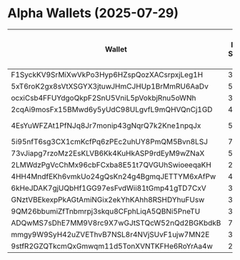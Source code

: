 # Alpha Wallets (2025-07-29)

| Wallet | Risk Score | Backtesting ROI (SOL) | Portfolio Value (USD) | SOL Balance | Farming Attempts / Total Tokens | Farming Ratio (%) | Median/Avg Risk of Last 10 Tokens | Median/Avg MC of Last 10 Tokens | Winrate (%) | ROI (%) | ROI (1D) (%) | Win Rate 1D (%) | Tokens (1D) | ROI (7D) (%) | Win Rate 7D (%) | Tokens (7D) | ROI (30D) (%) | Win Rate 30D (%) | Tokens (30D) | Realized Gains (USD) | Unrealized Gains (USD) | Median/Avg Holding Time (min) | Buy Size | Median/Avg Profit % Per Trade | Median/Avg Loss % Per Trade |
|----------|----------|----------|----------|----------|----------|----------|----------|----------|----------|----------|----------|----------|----------|----------|----------|----------|----------|----------|----------|----------|----------|----------|----------|----------|----------|
| F1SyckKV9SrMiXwVkPo3Hyp6HZspQozXACsrpxjLeg1H | 33.50 | 1450.52% | $54517.77 | 79.0922 | 0 / 49 | 0.00% | 0.00/1.20 | $5.30M/$48.40M | 55.10% | 36.81% | 0.53% | 50.00% | 0 | 2.74% | 62.50% | 0 | 1.83% | 46.15% | 7 | $147885.49 | $14590.74 | 3618.05/29093.47 | $1492.79 | 26.98%/63.45% | -31.73%/-38.64% |
| 5xT6roK2gx8sVtXSGYX3jtuwJHmCJHUp1BrMmRU6AaDv | 50.79 | 41.20% | $39438.82 | 120.8601 | 4 / 309 | 1.29% | 7.00/5.10 | $63.18K/$5.12M | 48.54% | 98.45% | 2.25% | 60.00% | 1 | 6.43% | 50.00% | 20 | 21.75% | 48.94% | 43 | $138392.19 | $1839.87 | 601.57/24547.42 | $312.00 | 46.68%/211.36% | -24.56%/-32.17% |
| ocxiCsb4FFUYdgoQkpF2SnU5VniL5pVokbjRnu5oWNh | 38.48 | 29.58% | $9521.49 | 7.6895 | 0 / 25 | 0.00% | 0.00/1.40 | $2.24M/$9.16M | 60.00% | 26.79% | 0.00% | 0.00% | 0 | 5.96% | 50.00% | 1 | 817.31% | 85.71% | 3 | $26599.53 | $1352.67 | 27227.24/55696.81 | $512.90 | 32.39%/78.45% | -11.62%/-21.62% |
| 2cqAi9mosFx15BMwd6y5yUdC98ULgvfL9mQHVQnCj1GD | 46.86 | 24.70% | $17636.51 | 7.3825 | 5 / 149 | 3.36% | 5.00/6.00 | $6.30K/$8.95K | 59.73% | 34.57% | 0.00% | 0.00% | 0 | 23.16% | 75.00% | 10 | 4214.81% | 68.42% | 107 | $10519.82 | $244.21 | 2336.64/3814.02 | $149.80 | 10.30%/38.99% | -18.00%/-19.42% |
| 4EsYuWFZAt1PfNJq8Jr7monip43gNqrQ7k2Kne1npqJx | 57.49 | 6.17% | $21505.47 | 49.1016 | 146 / 2096 | 6.97% | 6.00/5.10 | $9.24K/$690.91K | 46.61% | 25.05% | 9.53% | 60.71% | 21 | 16.02% | 47.37% | 147 | 200.60% | 48.20% | 541 | $89366.11 | $5960.09 | 20.03/868.68 | $148.40 | 17.94%/80.54% | -41.83%/-41.69% |
| 5i95nfT6sg3CX1cmKcfPq6zPEc2uhUY8PmQM5Bvn8LSJ | 70.91 | 5.13% | $4085.44 | 6.2282 | 0 / 13 | 0.00% | 4.00/4.60 | $5.47K/$18.46K | 61.54% | 136.06% | 0.00% | 0.00% | 0 | 0.79% | 50.00% | 3 | 224.21% | 57.14% | 7 | $6277.40 | $2051.74 | 36.45/935.38 | $175.78 | 37.68%/405.16% | -28.99%/-28.99% |
| 73vJiapg7rzoMz2EsKLVB6Kk4KuHkASP9rdEyM9wZNaX | 51.03 | 3.97% | $155784.87 | 20.2846 | 17 / 505 | 3.37% | 6.00/5.80 | $38.61K/$433.76K | 45.94% | 30.47% | 0.69% | 20.00% | 2 | 24.31% | 36.67% | 21 | 27.86% | 37.58% | 158 | $117978.40 | $10520.38 | 169.43/3362.20 | $466.86 | 22.97%/154.93% | -13.06%/-17.09% |
| 2LMWdzPgVcChMx96cbFCxba8E51t7QVGUhSwioeeqaKH | 23.35 | 2.44% | $18534.87 | 7.6786 | 0 / 214 | 0.00% | 1.50/2.00 | $1.59M/$3.30M | 46.73% | 3.17% | 11.36% | 61.11% | 3 | 37.53% | 59.52% | 24 | 99.10% | 50.75% | 44 | $13256.72 | $7951.61 | 1765.81/30230.02 | $406.69 | 37.97%/19547.90% | -37.87%/-39.89% |
| 4HH4MndfEKh6vmkUo24gQsKn24g4BgmqJETTYM6xAfPw | 47.84 | 1.66% | $1232.32 | 5.8357 | 0 / 108 | 0.00% | 5.00/5.00 | $93.77K/$5.43M | 47.22% | 14.72% | 47.03% | 100.00% | 1 | 135.43% | 57.14% | 5 | 281.70% | 43.90% | 36 | $1244.77 | $43.97 | 593.10/4262.26 | $45.04 | 22.80%/110.14% | -61.32%/-60.83% |
| 6kHeJDAK7gjUQbHf1GG97esFvdWii81tGmp41gTD7CxV | 32.00 | 0.98% | $27775.82 | 77.1255 | 0 / 116 | 0.00% | 0.00/2.30 | $2.05M/$5.42M | 58.62% | 12.22% | 0.31% | 50.00% | 0 | 0.95% | 33.33% | 0 | 4.83% | 41.18% | 8 | $30687.99 | $17262.15 | 6569.14/47800.35 | $234.25 | 18.16%/31.93% | -16.31%/-27.84% |
| GNztVBEkexpPkAGtAmiNGix2ekYhKAhh8RSHDYhuFUsw | 39.85 | 0.69% | $3123.86 | 10.3724 | 1 / 164 | 0.61% | 6.00/4.50 | $1.33M/$7.58M | 58.54% | 21.08% | 4.42% | 83.33% | 3 | 8.71% | 68.18% | 17 | 36.70% | 64.58% | 47 | $17127.13 | $220.41 | 245.61/2713.08 | $240.17 | 46.52%/67.28% | -42.95%/-45.93% |
| 9QM26bbumiZfTnbmrpj3skqu8CFphLiqA5QBNi5PneTU | 33.62 | 0.29% | $3434.39 | 5.2594 | 0 / 44 | 0.00% | 0.00/0.20 | $34.75M/$73.93M | 61.36% | 5.14% | 8.88% | 44.44% | 0 | 32.05% | 64.71% | 7 | 385.51% | 62.50% | 19 | $12098.74 | $650.88 | 6788.51/20039.41 | $315.78 | 2.91%/16.47% | -5.15%/-17.49% |
| ADQwMS7sDhE7MM9V8rc9X7wGJtSTQcW52nQd2BGKbdkB | 79.73 | 0.00% | $3523.15 | 19.3843 | 0 / 12 | 0.00% | 7.50/5.10 | $23.95K/$4.68M | 58.33% | 221.27% | 4.50% | 100.00% | 0 | 8.06% | 100.00% | 1 | 14.55% | 100.00% | 2 | $3811.34 | $91.92 | 27.51/197.93 | $123.45 | 122.72%/540.81% | -40.95%/-44.47% |
| mmgy9W9SyH42uZVEThvB7NSL8r4NVjSUvF1ujw7MN2E | 32.50 | 0.00% | $41454.94 | 227.9273 | 0 / 30 | 0.00% | 4.00/3.90 | $2.16M/$420.09M | 80.00% | 292.38% | 0.00% | 0.00% | 0 | 323.50% | 100.00% | 3 | 359.81% | 83.33% | 6 | $22469.35 | $-87.77 | 70.01/3230.67 | $185.36 | 90.02%/446.53% | -21.46%/-33.91% |
| 9stfR2GZQTkcmQxGmwqm11d5TonXVNTKFHe6RoYrAa4w | 22.29 | 0.00% | $4648.35 | 25.5589 | 3 / 155 | 1.94% | 0.00/1.10 | $4.94M/$23.88M | 82.58% | 79.00% | 0.74% | 100.00% | 0 | 15.82% | 90.91% | 0 | 153.98% | 79.49% | 26 | $78504.79 | $192.64 | 376.02/11062.76 | $125.45 | 79.50%/460.15% | -17.38%/-24.05% |

